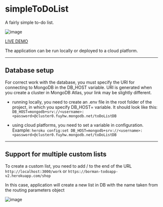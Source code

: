 # simpleToDoList

A fairly simple to-do list.

![image](https://user-images.githubusercontent.com/63417290/168827820-c3ce027e-7c07-46c0-8bf4-76fb7075fc38.png)

[LIVE DEMO](https://borman-todoapp-v2.herokuapp.com/)

The application can be run locally or deployed to a cloud platform.

<hr>

## Database setup

For correct work with the database, you must specify the URI for connecting to MongoDB in the DB_HOST variable. URI is generated when you create a cluster in MongoDB Atlas, your link may be slightly different.

- running locally, you need to create an .env file in the root folder of the project, in which you specify DB_HOST=<URI> variable. It should look like this:
    `DB_HOST=mongodb+srv://<username>:<password>@cluster0.fuyhw.mongodb.net/toDoListDB`
    
- using cloud platforms, you need to set a variable in configuration. Example: 
    `heroku config:set DB_HOST=mongodb+srv://<username>:<password>@cluster0.fuyhw.mongodb.net/toDoListDB`
    
<hr>

## Support for multiple custom lists
    
To create a custom list, you need to add /<list name> to the end of the URL
    `http://localhost:3000/work`
    or
    `https://borman-todoapp-v2.herokuapp.com/shop`
 
In this case, application will create a new list in DB with the name taken from the routing parameters object
    
![image](https://user-images.githubusercontent.com/63417290/168832979-08a8089f-77b2-4b7a-93cb-8d408d58e184.png)

 
    
